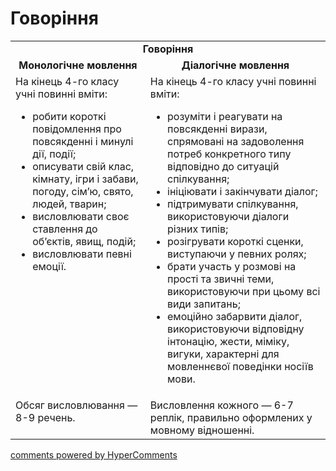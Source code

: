 <div id="hypercomments_widget" class="js-hypercomments-widget invisible"></div>

# Говоріння

<table>
    <td align="center" colspan="2"><b>Говоріння</b></td>
  </tr>
            <tr>
                <td align="center"><b>Монологічне мовлення</b></td>
                <td align="center"><b>Діалогічне мовлення</b></td>
            </tr>
            <tr>
<td style="vertical-align:top !important;">
На кінець 4-го класу учні повинні вміти:
<ul>
<li>робити короткі повідомлення про повсякденні і минулі дії, події;</li>
<li>описувати свій клас, кімнату, ігри і забави, погоду, сім’ю, свято, людей, тварин;</li>
<li>висловлювати своє ставлення до об’єктів, явищ, подій;</li>
<li>висловлювати певні емоції.</li>
</ul>
</td>
<td style="vertical-align:top !important;">
На кінець 4-го класу учні повинні вміти:
<ul>
<li>розуміти і реагувати на повсякденні вирази, спрямовані на задоволення потреб конкретного типу відповідно до ситуацій спілкування;</li>
<li>ініціювати і закінчувати діалог;</li>
<li>підтримувати спілкування, використовуючи діалоги різних типів;</li>
<li>розігрувати короткі сценки, виступаючи у певних ролях;</li>
<li>брати участь у розмові на прості та звичні теми, використовуючи при цьому всі види запитань;</li>
<li>емоційно забарвити діалог, використовуючи відповідну інтонацію, жести, міміку, вигуки, характерні для мовленнєвої поведінки носіїв мови.</li>
</ul>
</td>
            <tr>
<td style="vertical-align:top !important;">
Обсяг висловлювання — 8-9 речень.
</td>
<td style="vertical-align:top !important;">
Висловлення кожного — 6-7 реплік, правильно оформлених у мовному відношенні.
</td>
</table>

<div class="js-hypercomments-container">
    <a href="http://hypercomments.com" class="hc-link" title="comments widget">comments powered by HyperComments</a>
</div>